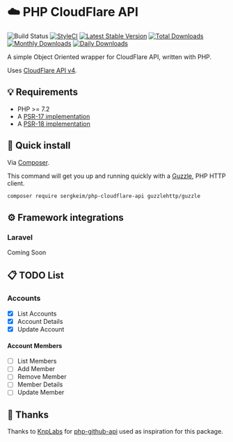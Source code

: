 # ☁️ PHP CloudFlare API

![Build Status](https://github.com/SergkeiM/php-cloudflare-api/actions/workflows/ci.yml/badge.svg)
[![StyleCI](https://styleci.io/repos/3948501/shield?style=flat)](https://styleci.io/repos/3948501)
[![Latest Stable Version](https://poser.pugx.org/sergkeim/php-cloudflare-api/v/stable)](https://packagist.org/packages/sergkeim/php-cloudflare-api)
[![Total Downloads](https://poser.pugx.org/sergkeim/php-cloudflare-api/downloads)](https://packagist.org/packages/sergkeim/php-cloudflare-api)
[![Monthly Downloads](https://poser.pugx.org/sergkeim/php-cloudflare-api/d/monthly)](https://packagist.org/packages/sergkeim/php-cloudflare-api)
[![Daily Downloads](https://poser.pugx.org/sergkeim/php-cloudflare-api/d/daily)](https://packagist.org/packages/sergkeim/php-cloudflare-api)

A simple Object Oriented wrapper for CloudFlare API, written with PHP.

Uses [CloudFlare API v4](https://developers.cloudflare.com/api/).

## 💡 Requirements

* PHP >= 7.2
* A [PSR-17 implementation](https://packagist.org/providers/psr/http-factory-implementation)
* A [PSR-18 implementation](https://packagist.org/providers/psr/http-client-implementation)

## 🚀 Quick install

Via [Composer](https://getcomposer.org).

This command will get you up and running quickly with a [Guzzle](https://github.com/guzzle/guzzle), PHP HTTP client.

```bash
composer require sergkeim/php-cloudflare-api guzzlehttp/guzzle
```

## ⚙️ Framework integrations

### Laravel

Coming Soon

## 📋 TODO List

### Accounts

- [x] List Accounts
- [x] Account Details
- [x] Update Account

#### Account Members

- [ ] List Members
- [ ] Add Member
- [ ] Remove Member
- [ ] Member Details
- [ ] Update Member

## 🙏 Thanks

Thanks to [KnpLabs](https://github.com/KnpLabs) for [php-github-api](https://github.com/KnpLabs/php-github-api) used as inspiration for this package.